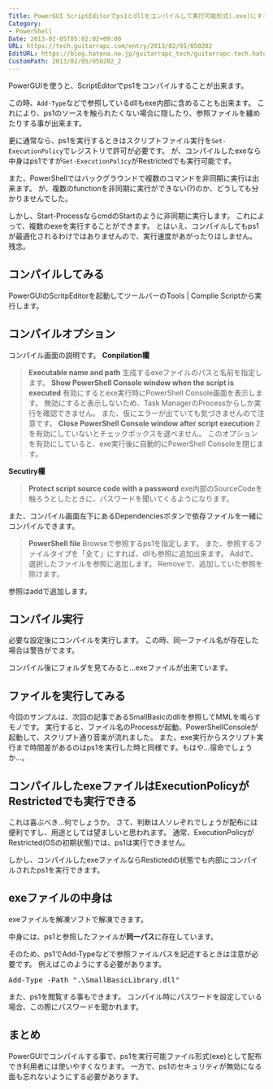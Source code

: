 ```yaml
---
Title: PowerGUI ScriptEditorでps1とdllをコンパイルして実行可能形式(.exe)にする
Category:
- PowerShell
Date: 2013-02-05T05:02:02+09:00
URL: https://tech.guitarrapc.com/entry/2013/02/05/050202
EditURL: https://blog.hatena.ne.jp/guitarrapc_tech/guitarrapc-tech.hatenablog.com/atom/entry/11696248318757675442
CustomPath: 2013/02/05/050202_2
---
```


<p>PowerGUIを使うと、ScriptEditorでps1をコンパイルすることが出来ます。</p>
<p>この時、<code>Add-Type</code>などで参照しているdllもexe内部に含めることも出来ます。 これにより、ps1のソースを触られたくない場合に隠したり、参照ファイルを纏めたりする事が出来ます。</p>
<p>更に通常なら、ps1を実行するときはスクリプトファイル実行を<code>Set-ExecutionPolicy</code>でレジストリで許可が必要です。 が、コンパイルしたexeなら中身はps1ですが<code>Get-ExecutionPolicy</code>がRestrictedでも実行可能です。</p>
<p>また、PowerShellではバックグラウンドで複数のコマンドを非同期に実行は出来ます。 が、複数のfunctionを非同期に実行ができない(?)のか、どうしても分かりませんでした。</p>
<p>しかし、Start-ProcessならcmdのStartのように非同期に実行します。 これによって、複数のexeを実行することができます。 とはいえ、コンパイルしてもps1が最適化されるわけではありませんので、実行速度があがったりはしません。 残念。 </p>
<h2>コンパイルしてみる</h2>
<p>PowerGUIのScritpEditorを起動してツールバーのTools | Complie Scriptから実行します。</p>
<h2>コンパイルオプション</h2>
<p>コンパイル画面の説明です。 <strong>Conpilation欄</strong></p>
<blockquote><strong>Executable name and path</strong> 生成するexeファイルのパスと名前を指定します。 <strong>Show PowerShell Console window when the script is executed</strong> 有効にするとexe実行時にPowerShell Console画面を表示します。 無効にすると表示しないため、Task ManagerのProcessからしか実行を確認できません。 また、仮にエラーが出ていても気づきませんので注意です。 <strong>Close PowerShell Console window after script execution</strong> 2を有効にしていないとチェックボックスを選べません。 このオプションを有効にしていると、exe実行後に自動的にPowerShell Consoleを閉じます。</blockquote>
<p><strong>Secutiry欄</strong></p>
<blockquote><strong>Protect script source code with a password</strong> exe内部のSourceCodeを触ろうとしたときに、パスワードを聞いてくるようになります。</blockquote>
<p>また、コンパイル画面左下にあるDependenciesボタンで依存ファイルを一緒にコンパイルできます。</p>
<blockquote><strong>PowerShell file</strong> Browseで参照するps1を指定します。 また、参照するファイルタイプを「全て」にすれば、dllも参照に追加出来ます。 Addで、選択したファイルを参照に追加します。 Removeで、追加していた参照を除けます。</blockquote>
<p>参照はaddで追加します。</p>
<h2>コンパイル実行</h2>
<p>必要な設定後にコンパイルを実行します。 この時、同一ファイル名が存在した場合は警告がでます。</p>
<p>コンパイル後にフォルダを見てみると…exeファイルが出来ています。</p>
<h2>ファイルを実行してみる</h2>
<p>今回のサンプルは、次回の記事であるSmallBasicのdllを参照してMMLを鳴らすモノです。 実行すると、ファイル名のProcessが起動、PowerShellConsoleが起動して、スクリプト通り音楽が流れました。 また、exe実行からスクリプト実行まで時間差があるのはps1を実行した時と同様です。もはや…宿命でしょうか…。</p>
<h2>コンパイルしたexeファイルはExecutionPolicyがRestrictedでも実行できる</h2>
<p>これは喜ぶべき…何でしょうか。 さて、判断は人ソレぞれでしょうが配布には便利ですし、用途としては望ましいと思われます。 通常、ExecutionPolicyがRestricted(OSの初期状態)では、ps1は実行できません。</p>
<p>しかし、コンパイルしたexeファイルならRestictedの状態でも内部にコンパイルされたps1を実行できます。</p>
<h2>exeファイルの中身は</h2>
<p>exeファイルを解凍ソフトで解凍できます。</p>
<p>中身には、ps1と参照したファイルが<strong>同一パス</strong>に存在しています。</p>
<p>そのため、ps1でAdd-Typeなどで参照ファイルパスを記述するときは注意が必要です。 例えばこのようにする必要があります。</p>
<pre class="brush: powershell">Add-Type -Path ".\SmallBasicLibrary.dll"
</pre>
<p>また、ps1を閲覧する事もできます。 コンパイル時にパスワードを設定している場合、この際にパスワードを聞かれます。</p>
<h2>まとめ</h2>
<p>PowerGUIでコンパイルする事で、ps1を実行可能ファイル形式(exe)として配布でき利用者には使いやすくなります。 一方で、ps1のセキュリティが無効になる面も忘れないようにする必要があります。</p>
